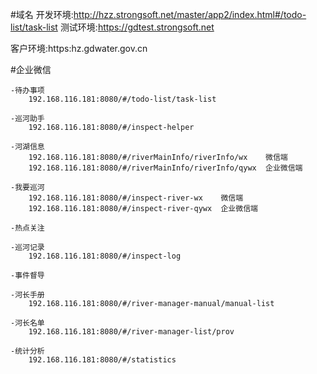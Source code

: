 #域名
开发环境:http://hzz.strongsoft.net/master/app2/index.html#/todo-list/task-list
测试环境:https://gdtest.strongsoft.net

客户环境:https:hz.gdwater.gov.cn

#企业微信

    -待办事项
        192.168.116.181:8080/#/todo-list/task-list

    -巡河助手
        192.168.116.181:8080/#/inspect-helper

    -河湖信息
        192.168.116.181:8080/#/riverMainInfo/riverInfo/wx    微信端
        192.168.116.181:8080/#/riverMainInfo/riverInfo/qywx  企业微信端

    -我要巡河
        192.168.116.181:8080/#/inspect-river-wx    微信端
        192.168.116.181:8080/#/inspect-river-qywx  企业微信端

    -热点关注

    -巡河记录
        192.168.116.181:8080/#/inspect-log

    -事件督导

    -河长手册
        192.168.116.181:8080/#/river-manager-manual/manual-list

    -河长名单
        192.168.116.181:8080/#/river-manager-list/prov

    -统计分析
        192.168.116.181:8080/#/statistics
